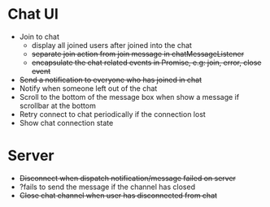 # Chat UI
- Join to chat 
    - display all joined users after joined into the chat
    - ~~separate join action from join message in chatMessageListener~~
    - ~~encapsulate the chat related events in Promise, e.g: join, error, close event~~
- ~~Send a notification to everyone who has joined in chat~~
- Notify when someone left out of the chat
- Scroll to the bottom of the message box when show a message if scrollbar at the bottom
- Retry connect to chat periodically if the connection lost
- Show chat connection state


# Server
- ~~Disconnect when dispatch notification/message failed on server~~
- ?fails to send the message if the channel has closed
- ~~Close chat channel when user has disconnected from chat~~
